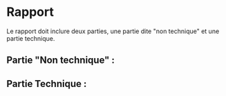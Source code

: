 # Rapport
Le rapport doit inclure deux parties, une partie dite "non technique" et une partie technique.

Partie "Non technique" :
- 

Partie Technique :
- 